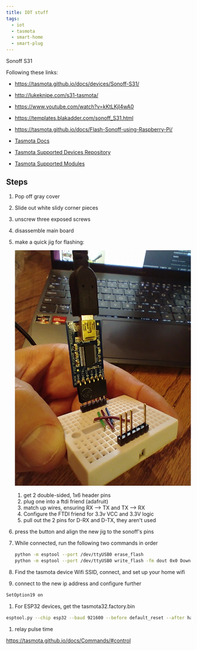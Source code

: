 ```yaml
---
title: IOT stuff
tags: 
  - iot
  - tasmota
  - smart-home
  - smart-plug
---
```


Sonoff S31

Following these links:

* <https://tasmota.github.io/docs/devices/Sonoff-S31/>
* <http://lukeknipe.com/s31-tasmota/>
* <https://www.youtube.com/watch?v=kKtLKjI4wA0>
* <https://templates.blakadder.com/sonoff_S31.html>
* <https://tasmota.github.io/docs/Flash-Sonoff-using-Raspberry-Pi/>

* [Tasmota Docs](https://tasmota.github.io/docs/#license)
* [Tasmota Supported Devices Repository](https://templates.blakadder.com/)
* [Tasmota Supported Modules](https://tasmota.github.io/docs/Supported-Modules/)

## Steps

1. Pop off gray cover
1. Slide out white slidy corner pieces
1. unscrew three exposed screws
1. disassemble main board
1. make a quick jig for flashing:

    ![Figure](img_20220812_220924561.jpg)

    1. get 2 double-sided, 1x6 header pins
    1. plug one into a ftdi friend (adafruit)
    1. match up wires, ensuring RX --> TX and TX --> RX
    1. Configure the FTDI friend for 3.3v VCC and 3.3V logic
    1. pull out the 2 pins for D-RX and D-TX, they aren't used
1. press the button and align the new jig to the sonoff's pins
1. While connected, run the following two commands in order

    ```bash
    python -m esptool --port /dev/ttyUSB0 erase_flash
    python -m esptool --port /dev/ttyUSB0 write_flash -fm dout 0x0 Downloads/tasmota.bin
    ```
    
1. Find the tasmota device Wifi SSID, connect, and set up your home wifi
1. connect to the new ip address and configure further 

```bash
SetOption19 on
```

1. For ESP32 devices, get the tasmota32.factory.bin

```bash
esptool.py --chip esp32 --baud 921600 --before default_reset --after hard_reset write_flash -z --flash_mode dout --flash_size detect 0x0 tasmota32.factory.bin
```

1. relay pulse time


<https://tasmota.github.io/docs/Commands/#control>
